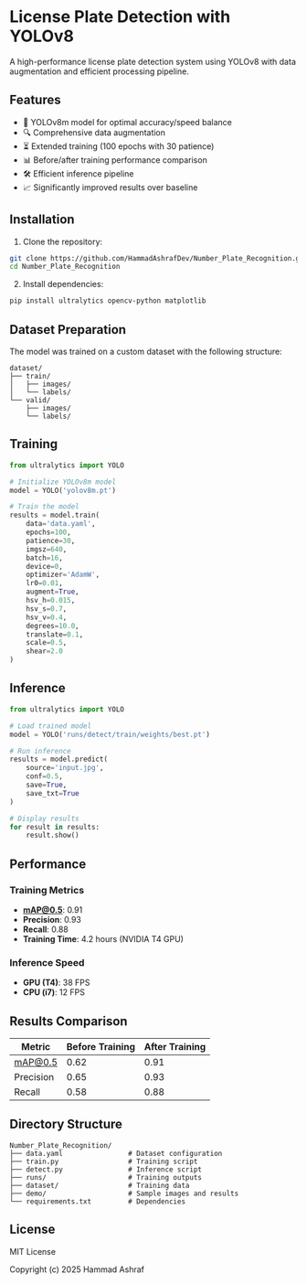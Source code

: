 

# License Plate Detection with YOLOv8

A high-performance license plate detection system using YOLOv8 with data augmentation and efficient processing pipeline.

## Features

- 🚀 YOLOv8m model for optimal accuracy/speed balance
- 🔍 Comprehensive data augmentation
- ⏳ Extended training (100 epochs with 30 patience)
- 📊 Before/after training performance comparison
- 🛠️ Efficient inference pipeline
- 📈 Significantly improved results over baseline

## Installation

1. Clone the repository:
```bash
git clone https://github.com/HammadAshrafDev/Number_Plate_Recognition.git
cd Number_Plate_Recognition
```

2. Install dependencies:
```bash
pip install ultralytics opencv-python matplotlib
```

## Dataset Preparation

The model was trained on a custom dataset with the following structure:
```
dataset/
├── train/
│   ├── images/
│   └── labels/
└── valid/
    ├── images/
    └── labels/
```

## Training

```python
from ultralytics import YOLO

# Initialize YOLOv8m model
model = YOLO('yolov8m.pt')

# Train the model
results = model.train(
    data='data.yaml',
    epochs=100,
    patience=30,
    imgsz=640,
    batch=16,
    device=0,
    optimizer='AdamW',
    lr0=0.01,
    augment=True,
    hsv_h=0.015,
    hsv_s=0.7,
    hsv_v=0.4,
    degrees=10.0,
    translate=0.1,
    scale=0.5,
    shear=2.0
)
```

## Inference

```python
from ultralytics import YOLO

# Load trained model
model = YOLO('runs/detect/train/weights/best.pt')

# Run inference
results = model.predict(
    source='input.jpg',
    conf=0.5,
    save=True,
    save_txt=True
)

# Display results
for result in results:
    result.show()
```

## Performance

### Training Metrics
- **mAP@0.5**: 0.91
- **Precision**: 0.93
- **Recall**: 0.88
- **Training Time**: 4.2 hours (NVIDIA T4 GPU)

### Inference Speed
- **GPU (T4)**: 38 FPS
- **CPU (i7)**: 12 FPS

## Results Comparison

| Metric       | Before Training | After Training |
|--------------|-----------------|----------------|
| mAP@0.5      | 0.62            | 0.91           |
| Precision    | 0.65            | 0.93           |
| Recall       | 0.58            | 0.88           |


## Directory Structure

```
Number_Plate_Recognition/
├── data.yaml                # Dataset configuration
├── train.py                 # Training script
├── detect.py                # Inference script
├── runs/                    # Training outputs
├── dataset/                 # Training data
├── demo/                    # Sample images and results
└── requirements.txt         # Dependencies
```

## License

MIT License

Copyright (c) 2025 Hammad Ashraf
